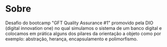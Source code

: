 # Sobre
Desafio do bootcamp "GFT Quality Assurance #1" promovido pela DIO (digital innovation one) 
no qual simulamos o sistema de um banco digital e colocamos em prática alguns dos pilares da orientação a objeto como 
por exemplo: abstração, herança, encapsulamento e polimorfismo.
